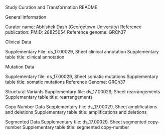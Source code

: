 Study Curation and Transformation README

General information

Curator name: Abhishek Dash (Georgetown University)
Reference publication: PMID: 28825054 
Reference genome: GRCh37

Clinical Data

Supplementary File: ds_17.00029, Sheet clinical annotation 
Supplementary table title: clinical annotation

Mutation Data

Supplementary file: ds_17.00029, Sheet somatic mutations
Supplementary table title: somatic mutations
Reference Genome: GRCh37

Structural Variants
Supplementary file: ds_17.00029, Sheet rearrangements
Supplementary table title: rearrangements

Copy Number Data
Supplementary file: ds_17.00029, Sheet amplifications and deletions
Supplementary table title: amplifications and deletions

Segmented Data
Supplementary file: ds_17.00029, Sheet segmented copy-number
Supplementary table title: segmented copy-number
